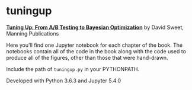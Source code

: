 # tuningup

[**Tuning Up: From A/B Testing to Bayesian Optimization**](https://www.manning.com/books/tuning-up-from-a-b-testing-to-bayesian-optimization)
by David Sweet, Manning Publications

Here you'll find one Jupyter notebook for each chapter of the book. The notebooks
contain all of the code in the book along with the code used to produce all of the
figures, other than those that were hand-drawn.

Include the path of `tuningup.py` in your PYTHONPATH.

Developed with Python 3.6.3 and Jupyter 5.4.0

